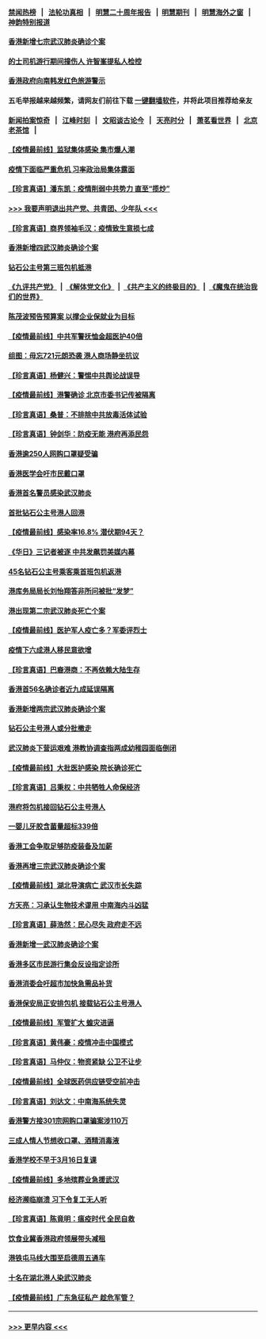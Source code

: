#### [禁闻热榜](热点新闻.md?=0)  &nbsp;&nbsp;|&nbsp;&nbsp; [法轮功真相](https://github.com/gfw-breaker/truth/blob/master/README.md?=0) &nbsp;&nbsp;|&nbsp;&nbsp; [明慧二十周年报告](https://github.com/gfw-breaker/mh-reports/blob/master/README.md?=0) &nbsp;&nbsp;|&nbsp;&nbsp;[明慧期刊](https://github.com/gfw-breaker/mh-qikan) &nbsp;&nbsp;|&nbsp;&nbsp; [明慧海外之窗](https://github.com/gfw-breaker/mh-news/blob/master/README.md?=0) &nbsp;&nbsp;|&nbsp;&nbsp; [神韵特别报道](https://github.com/gfw-breaker/mh-news/blob/master/shenyun.md?=0)
#### [香港新增七宗武汉肺炎确诊个案](../pages/nsc415/n11893498.md?t=02252331) 
#### [的士司机游行期间撞伤人 许智峯提私人检控](../pages/nsc415/n11893483.md?t=02252331) 
#### [香港政府向南韩发红色旅游警示](../pages/nsc415/n11893398.md?t=02252331) 
#### 五毛举报越来越频繁，请网友们前往下载 [一键翻墙软件](https://github.com/gfw-breaker/ssr-accounts)，并将此项目推荐给亲友
#### [新闻拍案惊奇](https://github.com/gfw-breaker/banned-news/blob/master/pages/link4.md) &nbsp;&nbsp;|&nbsp;&nbsp; [江峰时刻](https://github.com/gfw-breaker/banned-news/blob/master/pages/link4.md) &nbsp;&nbsp;|&nbsp;&nbsp; [文昭谈古论今](https://github.com/gfw-breaker/banned-news/blob/master/pages/link4.md) &nbsp;&nbsp;|&nbsp;&nbsp; [天亮时分](https://github.com/gfw-breaker/banned-news/blob/master/pages/link4.md) &nbsp;&nbsp;|&nbsp;&nbsp; [萧茗看世界](https://github.com/gfw-breaker/banned-news/blob/master/pages/link4.md) &nbsp;&nbsp;|&nbsp;&nbsp; [北京老茶馆](https://github.com/gfw-breaker/banned-news/blob/master/pages/link4.md) &nbsp;&nbsp;|&nbsp;&nbsp; 
#### [【疫情最前线】监狱集体感染 集市爆人潮](../pages/nsc415/n11893181.md?t=02252331) 
#### [疫情下面临严重危机  习率政治局集体露面](../pages/nsc415/n11893305.md?t=02252331) 
#### [【珍言真语】潘东凯：疫情削弱中共势力 直至“揽炒”](../pages/nsc415/n11892866.md?t=02252331) 
#### [>>> 我要声明退出共产党、共青团、少年队 <<<](https://github.com/begood0513/goodnews/blob/master/quit/letter.md) 
#### [【珍言真语】商界领袖毛汉：疫情致生意损七成](../pages/nsc415/n11890348.md?t=02252331) 
#### [香港新增四武汉肺炎确诊个案](../pages/nsc415/n11890610.md?t=02252331) 
#### [钻石公主号第三班包机抵港](../pages/nsc415/n11890645.md?t=02252331) 
#### [《九评共产党》](https://github.com/begood0513/9ping.md/blob/master/README.md) &nbsp;|&nbsp; [《解体党文化》](../../../../jtdwh.md/blob/master/README.md)  &nbsp;|&nbsp; [《共产主义的终极目的》](../../../../gczydzjmd.md/blob/master/README.md) &nbsp;|&nbsp; [《魔鬼在统治我们的世界》](../../../../mgztzwmdsj.md/blob/master/README.md) 
#### [陈茂波预告预算案 以撑企业保就业为目标](../pages/nsc415/n11890574.md?t=02252331) 
#### [【疫情最前线】中共军警抚恤金超医护40倍](../pages/nsc415/n11890458.md?t=02252331) 
#### [组图：毋忘721元朗恐袭 港人商场静坐抗议](../pages/nsc415/n11876882.md?t=02252331) 
#### [【珍言真语】杨健兴：警惕中共舆论战误导](../pages/nsc415/n11888131.md?t=02252331) 
#### [【疫情最前线】港警确诊 北京市委书记传被隔离](../pages/nsc415/n11886872.md?t=02252331) 
#### [【珍言真语】桑普：不排除中共放毒活体试验](../pages/nsc415/n11886832.md?t=02252331) 
#### [【珍言真语】钟剑华：防疫无能 港府再添民怨](../pages/nsc415/n11884504.md?t=02252331) 
#### [香港逾250人网购口罩疑受骗](../pages/nsc415/n11884388.md?t=02252331) 
#### [香港医学会吁市民戴口罩](../pages/nsc415/n11884367.md?t=02252331) 
#### [香港首名警员感染武汉肺炎](../pages/nsc415/n11884357.md?t=02252331) 
#### [首批钻石公主号港人回港](../pages/nsc415/n11884333.md?t=02252331) 
#### [【疫情最前线】感染率16.8% 潜伏期94天？](../pages/nsc415/n11884256.md?t=02252331) 
#### [《华日》三记者被逐 中共发飙罚美媒内幕](../pages/nsc415/n11884184.md?t=02252331) 
#### [45名钻石公主号乘客乘首班包机返港](../pages/nsc415/n11881770.md?t=02252331) 
#### [港库务局局长刘怡翔答非所问被批“发梦”](../pages/nsc415/n11881752.md?t=02252331) 
#### [港出现第二宗武汉肺炎死亡个案](../pages/nsc415/n11881736.md?t=02252331) 
#### [【疫情最前线】医护军人疫亡多？军委评烈士](../pages/nsc415/n11881655.md?t=02252331) 
#### [疫情下六成港人移民意欲增](../pages/nsc415/n11881699.md?t=02252331) 
#### [【珍言真语】巴裔港商：不再依赖大陆生存](../pages/nsc415/n11881126.md?t=02252331) 
#### [香港首56名确诊者近九成延误隔离](../pages/nsc415/n11879079.md?t=02252331) 
#### [香港新增两宗武汉肺炎确诊个案](../pages/nsc415/n11879064.md?t=02252331) 
#### [钻石公主号港人或分批撤走](../pages/nsc415/n11879029.md?t=02252331) 
#### [武汉肺炎下营运艰难 港教协调查指两成幼稚园面临倒闭](../pages/nsc415/n11878989.md?t=02252331) 
#### [【疫情最前线】大批医护感染 院长确诊死亡](../pages/nsc415/n11878595.md?t=02252331) 
#### [【珍言真语】吕秉权：中共牺牲人命保经济](../pages/nsc415/n11878390.md?t=02252331) 
#### [港府将包机接回钻石公主号港人](../pages/nsc415/n11876352.md?t=02252331) 
#### [一婴儿牙胶含菌量超标339倍](../pages/nsc415/n11876336.md?t=02252331) 
#### [香港工会争取足够防疫装备及加薪](../pages/nsc415/n11876313.md?t=02252331) 
#### [香港再增三宗武汉肺炎确诊个案](../pages/nsc415/n11876297.md?t=02252331) 
#### [【疫情最前线】湖北导演病亡 武汉市长失踪](../pages/nsc415/n11876272.md?t=02252331) 
#### [方天亮：习承认生物技术谬用 中南海内斗凶猛](../pages/nsc415/n11873679.md?t=02252331) 
#### [【珍言真语】薛浩然：民心尽失 政府走不远](../pages/nsc415/n11875838.md?t=02252331) 
#### [香港新增一武汉肺炎确诊个案](../pages/nsc415/n11874044.md?t=02252331) 
#### [香港多区市民游行集会反设指定诊所](../pages/nsc415/n11874017.md?t=02252331) 
#### [香港消委会吁超市加快急需品补货](../pages/nsc415/n11874003.md?t=02252331) 
#### [香港保安局正安排包机 接载钻石公主号港人](../pages/nsc415/n11873932.md?t=02252331) 
#### [【疫情最前线】军管扩大 蝗灾进逼](../pages/nsc415/n11873780.md?t=02252331) 
#### [【珍言真语】黄伟豪：疫情冲击中国模式](../pages/nsc415/n11873482.md?t=02252331) 
#### [【珍言真语】马仲仪：物资紧缺 公卫不让步](../pages/nsc415/n11872315.md?t=02252331) 
#### [【疫情最前线】全球医药供应链受空前冲击](../pages/nsc415/n11869614.md?t=02252331) 
#### [【珍言真语】刘达文：中南海系统失灵](../pages/nsc415/n11869465.md?t=02252331) 
#### [香港警方接301宗网购口罩骗案涉110万](../pages/nsc415/n11867572.md?t=02252331) 
#### [三成人情人节想收口罩、酒精消毒液](../pages/nsc415/n11867523.md?t=02252331) 
#### [香港学校不早于3月16日复课](../pages/nsc415/n11867498.md?t=02252331) 
#### [【疫情最前线】多地殡葬业急援武汉](../pages/nsc415/n11866914.md?t=02252331) 
#### [经济濒临崩溃 习下令复工无人听](../pages/nsc415/n11867269.md?t=02252331) 
#### [【珍言真语】陈竟明：瘟疫时代 全民自救](../pages/nsc415/n11866765.md?t=02252331) 
#### [饮食业冀香港政府领展带头减租](../pages/nsc415/n11864876.md?t=02252331) 
#### [港铁屯马线大围至启德周五通车](../pages/nsc415/n11864842.md?t=02252331) 
#### [十名在湖北港人染武汉肺炎](../pages/nsc415/n11864807.md?t=02252331) 
#### [【疫情最前线】广东急征私产 趁危军管？](../pages/nsc415/n11864205.md?t=02252331) 

----
#### [ >>> 更早内容 <<< ](../indexes/nsc415-earlier.md)
